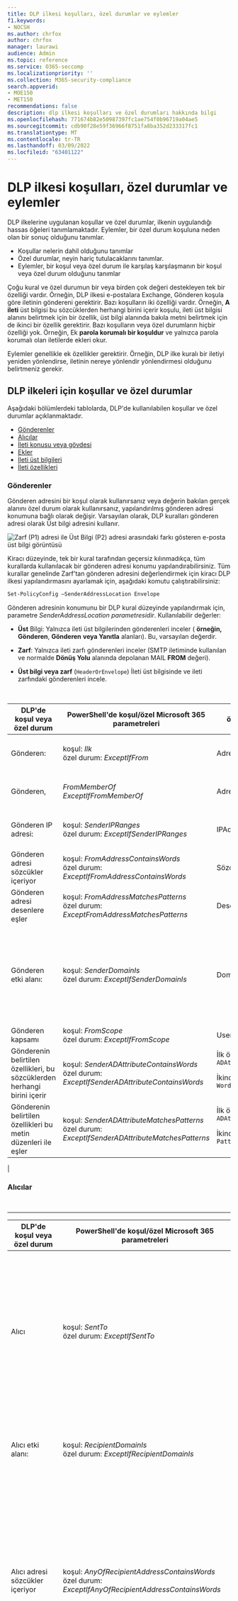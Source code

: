 ```yaml
---
title: DLP ilkesi koşulları, özel durumlar ve eylemler
f1.keywords:
- NOCSH
ms.author: chrfox
author: chrfox
manager: laurawi
audience: Admin
ms.topic: reference
ms.service: O365-seccomp
ms.localizationpriority: ''
ms.collection: M365-security-compliance
search.appverid:
- MOE150
- MET150
recommendations: false
description: dlp ilkesi koşulları ve özel durumları hakkında bilgi
ms.openlocfilehash: 771674b82e50987397fc1ae754f0b96719a04ae5
ms.sourcegitcommit: cdb90f28e59f36966f8751fa8ba352d233317fc1
ms.translationtype: MT
ms.contentlocale: tr-TR
ms.lasthandoff: 03/09/2022
ms.locfileid: "63401122"
---
```

# <a name="dlp-policy-conditions-exceptions-and-actions"></a>DLP ilkesi koşulları, özel durumlar ve eylemler

DLP ilkelerine uygulanan koşullar ve özel durumlar, ilkenin uygulandığı hassas öğeleri tanımlamaktadır. Eylemler, bir özel durum koşuluna neden olan bir sonuç olduğunu tanımlar.

- Koşullar nelerin dahil olduğunu tanımlar
- Özel durumlar, neyin hariç tutulacaklarını tanımlar.
- Eylemler, bir koşul veya özel durum ile karşılaş karşılaşmanın bir koşul veya özel durum olduğunu tanımlar

Çoğu kural ve özel durumun bir veya birden çok değeri destekleyen tek bir özelliği vardır. Örneğin, DLP ilkesi e-postalara Exchange, Gönderen koşula göre iletinin göndereni  gerektirir. Bazı koşulların iki özelliği vardır. Örneğin, **A ileti** üst bilgisi bu sözcüklerden herhangi birini içerir koşulu, ileti üst bilgisi alanını belirtmek için bir özellik, üst bilgi alanında bakıla metni belirtmek için de ikinci bir özellik gerektirir. Bazı koşulların veya özel durumların hiçbir özelliği yok. Örneğin, Ek **parola korumalı bir koşuldur** ve yalnızca parola korumalı olan iletilerde ekleri okur.

Eylemler genellikle ek özellikler gerektirir. Örneğin, DLP ilke kuralı bir iletiyi yeniden yönlendirse, iletinin nereye yönlendir yönlendirmesi olduğunu belirtmeniz gerekir.
<!-- Some actions have multiple properties that are available or required. For example, when the rule adds a header field to the message header, you need to specify both the name and value of the header. When the rule adds a disclaimer to messages, you need to specify the disclaimer text, but you can also specify where to insert the text, or what to do if the disclaimer can't be added to the message. Typically, you can configure multiple actions in a rule, but some actions are exclusive. For example, one rule can't reject and redirect the same message.-->

## <a name="conditions-and-exceptions-for-dlp-policies"></a>DLP ilkeleri için koşullar ve özel durumlar

Aşağıdaki bölümlerdeki tablolarda, DLP'de kullanılabilen koşullar ve özel durumlar açıklanmaktadır.

- [Gönderenler](#senders)
- [Alıcılar](#recipients)
- [İleti konusu veya gövdesi](#message-subject-or-body)
- [Ekler](#attachments)
- [İleti üst bilgileri](#message-headers)
- [İleti özellikleri](#message-properties)

### <a name="senders"></a>Gönderenler

Gönderen adresini bir koşul olarak kullanırsanız veya değerin bakılan gerçek alanını özel durum olarak kullanırsanız, yapılandırılmış gönderen adresi konumuna bağlı olarak değişir. Varsayılan olarak, DLP kuralları gönderen adresi olarak Üst bilgi adresini kullanır.

![Zarf (P1) adresi ile Üst Bilgi (P2) adresi arasındaki farkı gösteren e-posta üst bilgi görüntüsü](../media/dlp-conditions-exceptions-meetinginvite-callouts.png)

Kiracı düzeyinde, tek bir kural tarafından geçersiz kılınmadıkça, tüm kurallarda kullanılacak bir gönderen adresi konumu yapılandırabilirsiniz. Tüm kurallar genelinde Zarf'tan gönderen adresini değerlendirmek için kiracı DLP ilkesi yapılandırmasını ayarlamak için, aşağıdaki komutu çalıştırabilirsiniz:

```PowerShell
Set-PolicyConfig –SenderAddressLocation Envelope
```

Gönderen adresinin konumunu bir DLP kural düzeyinde yapılandırmak için, parametre _SenderAddressLocation parametresidir_. Kullanılabilir değerler:

- **Üst** Bilgi: Yalnızca ileti üst bilgilerinden gönderenleri inceler ( **örneğin, Gönderen**, **Gönderen** **veya Yanıtla** alanları). Bu, varsayılan değerdir.

- **Zarf**: Yalnızca ileti zarfı gönderenleri inceler (SMTP iletiminde kullanılan ve normalde **Dönüş Yolu** alanında depolanan MAIL **FROM** değeri).

- **Üst bilgi veya zarf** (`HeaderOrEnvelope`) İleti üst bilgisinde ve ileti zarfındaki gönderenleri incele.
<br>

|DLP'de koşul veya özel durum|PowerShell'de koşul/özel Microsoft 365 parametreleri|özellik türü|açıklama|
|---|---|---|---|
|Gönderen:|koşul: *Ilk* <br/> özel durum: *ExceptIfFrom*|Adresler|Belirtilen posta kutuları, posta kullanıcıları, posta kişileri veya kuruluş Microsoft 365 tarafından gönderilen iletiler.|
|Gönderen, |_FromMemberOf_ <br/> _ExceptIfFromMemberOf_|Adresler|Belirtilen dağıtım grubunun, posta etkin güvenlik grubunun veya grup grubunun bir üyesi tarafından Microsoft 365.|
|Gönderen IP adresi:|koşul: *SenderIPRanges*<br/> özel durum: *ExceptIfSenderIPRanges*|IPAddressRanges|Gönderenin IP adresi belirtilen IP adresiyle eş eşleşen veya belirtilen IP adresi aralığı içinde yer alan iletiler.|
|Gönderen adresi sözcükler içeriyor|koşul: *FromAddressContainsWords* <br/> özel durum: *ExceptIfFromAddressContainsWords*|Sözcükler|Gönderenin e-posta adresine belirtilen sözcükleri içeren iletiler.|
|Gönderen adresi desenlere eşler|koşul: *FromAddressMatchesPatterns* <br/> özel durum: *ExceptFromAddressMatchesPatterns*|Desenler|Gönderenin e-posta adresinin belirtilen normal ifadeler ile eşleşmesi için metin düzenleri içeren iletiler.|
|Gönderen etki alanı:|koşul: *SenderDomainIs* <br/> özel durum: *ExceptIfSenderDomainIs*|DomainName|Gönderenin e-posta adresinin etki alanının belirtilen değerle eş eş olduğu iletiler. Belirtilen etki alanını içeren gönderen etki alanlarını (örneğin, etki alanının herhangi bir alt etki alanını) bulmanız gerekirse, Gönderen adresi eşleşmeleri **(***FromAddressMatchesPatterns*) koşul işlevini kullanın ve '\.domaincom\.$' söz dizimi kullanarak etki alanını belirtin.|
|Gönderen kapsamı|koşul: *FromScope* <br/> özel durum: *ExceptIfFromScope*|UserScopeFrom|İç veya dış gönderenler tarafından gönderilen iletiler.|
|Gönderenin belirtilen özellikleri, bu sözcüklerden herhangi birini içerir|koşul: *SenderADAttributeContainsWords* <br/> özel durum: *ExceptIfSenderADAttributeContainsWords*|İlk özellik: `ADAttribute` <p> İkinci özellik: `Words`|Gönderenin belirtilen Active Directory özniteliğinin belirtilen sözcüklerden herhangi birini içerdiği iletiler.|
|Gönderenin belirtilen özellikleri bu metin düzenleri ile eşler|koşul: *SenderADAttributeMatchesPatterns* <br/> özel durum: *ExceptIfSenderADAttributeMatchesPatterns*|İlk özellik: `ADAttribute` <p> İkinci özellik: `Patterns`|Gönderenin belirtilen Active Directory özniteliğinde belirtilen normal ifadeler ile eşleşmeye sahip metin düzenleri içeren iletiler.|
|

### <a name="recipients"></a>Alıcılar

<br>

****

|DLP'de koşul veya özel durum|PowerShell'de koşul/özel Microsoft 365 parametreleri|özellik türü|açıklama|
|---|---|---|---|
|Alıcı|koşul: *SentTo* <br/> özel durum: *ExceptIfSentTo*|Adresler|Alıcılardan birinin belirtilen posta kutusu, posta kullanıcısı veya kuruluşta posta kişisi olduğu iletiler. Alıcılar iletinin İlk, **Bilgi** veya **Gizli** alanlarında olabilir.|
|Alıcı etki alanı:|koşul: *RecipientDomainIs* <br/> özel durum: *ExceptIfRecipientDomainIs*|DomainName|Alıcının e-posta adresinin etki alanının belirtilen değerle eş eş olduğu iletiler.|
|Alıcı adresi sözcükler içeriyor|koşul: *AnyOfRecipientAddressContainsWords* <br/> özel durum: *ExceptIfAnyOfRecipientAddressContainsWords*|Sözcükler|Alıcının e-posta adresine belirtilen sözcükleri içeren iletiler. <br/>**Not**: Bu koşul, alıcı ara sunucu adreslerine gönderilen iletileri dikkate alınmaz. Yalnızca alıcının birincil e-posta adresine gönderilen iletiyle eşler.|
|Alıcı adresi desenlere eşler|koşul: *AnyOfRecipientAddressMatchesPatterns* <br/> özel durum: *ExceptIfAnyOfRecipientAddressMatchesPatterns*|Desenler|Alıcının e-posta adresinin belirtilen normal ifadeleri ile eşleşmesi için metin düzenleri içeren iletiler. <br/> **Not**: Bu koşul, alıcı ara sunucu adreslerine gönderilen iletileri dikkate alınmaz. Yalnızca alıcının birincil e-posta adresine gönderilen iletiyle eşler.|
|Şu üyeye gönderildi:|koşul: *SentToMemberOf* <br/> özel durum: *ExceptIfSentToMemberOf*|Adresler|Belirtilen dağıtım grubunun, posta etkin güvenlik grubunun veya bir Grup grubunun üyesi olan alıcıları Microsoft 365 iletiler. Grup, iletinin **İlk**, **Bilgi** **veya Gizli** alanlarında olabilir.|
|Alıcının belirtilen özellikleri arasında bu sözcüklerden herhangi biri vardır |_RecipientADAttributeContainsWords_ <br/> _ExceptIfRecipientADAttributeContainsWords_|İlk özellik: `ADAttribute` <p> İkinci özellik: `Words`|Bir alıcının belirtilen Active Directory özniteliğinin belirtilen sözcüklerden herhangi birini içerdiği iletiler. <p> Ülke özniteliğinin **iki** harfli ülke kodu değerini gerektirdiğini unutmayın (örneğin, Almanya için DE).|
|Alıcının belirtilen özellikleri bu metin düzenleri ile eşler |_RecipientADAttributeMatchesPatterns_ <br/> _ExceptIfRecipientADAttributeMatchesPatterns_|İlk özellik: `ADAttribute` <p> İkinci özellik: `Patterns`|Bir alıcının belirtilen Active Directory özniteliğinde belirtilen normal ifadeler ile eşleşmeye sahip metin düzenleri içeren iletiler.|
|

### <a name="message-subject-or-body"></a>İleti konusu veya gövdesi

<br>

****

|DLP'de koşul veya özel durum|PowerShell'de koşul/özel Microsoft 365 parametreleri|özellik türü|açıklama|
|---|---|---|---|
|Konu sözcük veya tümcecik içeriyor|koşul: *SubjectContainsWords* <br/> özel durum: *ExceptIf SubjectContainsWords*|Sözcükler|Konu alanında belirtilen sözcüklerin yer alan iletiler.|
|Konu eşleşmeleri desenlerini|koşul: *SubjectMatchesPatterns* <br/> özel durum: *ExceptIf SubjectMatchesPatterns*|Desenler|Konu alanında belirtilen normal ifadeler ile eşleşmeye sahip metin düzenleri içeren iletiler.|
|İçerik içeriği|koşul: *ContentContainsSensitiveInformation* <br/> *exceptionIfContentContainsSensitiveInformation*|SensitiveInformationTypes|Veri kaybı önleme (DLP) ilkeleri tarafından tanımlandığı şekilde hassas bilgiler içeren iletiler veya belgeler.|
|Konu veya Gövde eşleşmeleri deseni|koşul: *SubjectOr BirAmatchesPatterns* <br/> özel durum: *ExceptIfSubjectOr BiramatchesPatterns*|Desenler|Konu alanı veya ileti gövdesinin belirtilen normal ifadeler ile eşleşmesi için metin düzenleri içeren iletiler.|
|Konu veya Gövde sözcük içeriyor|koşul: *SubjectOrWordsContainsWords* <br/> özel durum: *ExceptIfSubjectOrContainsWords*|Sözcükler|Konu alanında veya ileti gövdesinde belirtilen sözcüklerin yer alan iletiler|
|

### <a name="attachments"></a>Ekler

<br>

****

|DLP'de koşul veya özel durum|PowerShell'de koşul/özel Microsoft 365 parametreleri|özellik türü|açıklama|
|---|---|---|---|
|Ek parola korumalıdır|koşul: *DocumentIsPasswordProtected* <br/> özel durum: *ExceptIfDocumentIsPasswordProtected*|yok|Ekin parola korumalı olduğu (ve dolayısıyla taranamaz) iletiler. Parola algılama yalnızca Office, dosya .zip .7z dosyalarında çalışır.|
|Ekin dosya uzantısı|koşul: *ContentExtensionMatchesWords* <br/> özel durum: *ExceptIfContentExtensionMatchesWords*|Sözcükler|Ekin dosya uzantısının belirtilen sözcüklerden herhangi biri ile eş eşleşen iletiler.|
|E-posta eklerinin içeriği taranamadı|koşul: *DocumentIsUnsupported* <br/>özel durum: *ExceptIf DocumentIsUnsupported*|yok|Ekin yerel olarak tanınmıyor olduğu iletiler Exchange Online.|
|Herhangi bir e-posta ekin içeriğinin tarama işlemi tamamlanmadı|koşul: *ProcessingLimitExceeded* <br/> özel durum: *ExceptIfProcessingLimitExceeded*|yok|Kural altyapısının ekleri taramayı tamamlayamadım iletileri. İçeriğin tümüyle taranamadığında iletileri tanımlamak ve işlemede birlikte çalışacak kurallar oluşturmak için bu koşulu kullanabilirsiniz.|
|Belge adı sözcük içeriyor|koşul: *DocumentNameMatchesWords* <br/> özel durum: *ExceptIfDocumentNameMatchesWords*|Sözcükler|Ekin dosya adının belirtilen sözcüklerden herhangi biri ile eş eşleşen iletiler.|
|Belge adı desenlere eşler|koşul: *DocumentNameMatchesPatterns* <br/> özel durum: *ExceptIfDocumentNameMatchesPatterns*|Desenler|Bir ekin dosya adının belirtilen normal ifadeleri ile eşleşmesi için metin düzenleri içeren iletiler.|
|Belge özelliği şu şekildedir:|koşul: *ContentPropertyContainsWords* <br/> özel durum: *ExceptIfContentPropertyContainsWords*|Sözcükler|Ekin dosya uzantısının belirtilen sözcüklerden herhangi biri ile eş eşleşen iletiler veya belgeler.|
|Belge boyutu eşit veya büyüktür|koşul: *DocumentSizeOver* <br/> özel durum: *ExceptIfDocumentSizeOver*|Boyut|Herhangi bir ek belirtilen değerden büyük veya eşit olan iletiler.|
|Eklerin içeriğinde bu sözcüklerden herhangi biri yer|koşul: *DocumentContainsWords* <br/> özel durum: *ExceptIfDocumentContainsWords*|`Words`|Ekin belirtilen sözcükleri içerdiği iletiler.|
|Herhangi bir ek içeriği bu metin desenlerini eşler|koşul: *DocumentMatchesPatterns* <br/> özel durum: *ExceptIfDocumentMatchesPatterns*|`Patterns`|Bir ekin belirtilen normal ifadeleri ile eşleşmesi için metin düzenleri içeren iletiler.|
|

### <a name="message-headers"></a>İleti Üst Bilgileri

<br>

****

|DLP'de koşul veya özel durum|PowerShell'de koşul/özel Microsoft 365 parametreleri|özellik türü|açıklama|
|---|---|---|---|
|Üst bilgi sözcük veya tümcecik içeriyor|koşul: *HeaderContainsWords* <br/> özel durum: *ExceptIfHeaderContainsWords*|Karma Tablo|Belirtilen üst bilgi alanını içeren iletiler ve bu üst bilgi alanı değeri de belirtilen sözcükleri içerir.|
|Üst bilgi eşleşme düzenleri|koşul: *HeaderMatchesPatterns* <br/> özel durum: *ExceptIfHeaderMatchesPatterns*|Karma Tablo|Belirtilen üst bilgi alanını içeren iletiler ve bu üst bilgi alanı değeri de belirtilen normal ifadeleri içerir.|

### <a name="message-properties"></a>İleti özellikleri

<br>

****

|DLP'de koşul veya özel durum|PowerShell'de koşul/özel Microsoft 365 parametreleri|özellik türü|açıklama|
|---|---|---|---|
|Öneme sahip|koşul: *WithImportance* <br/> özel durum: *ExceptIfWithImportance*|Önem|Belirtilen önem düzeyiyle işaretlenmiş iletiler.|
|İçerik karakter kümesi sözcükler içeriyor|koşul: *ContentCharacterSetContainsWords* <br/> *ExceptIfContentCharacterSetContainsWords*|Karakter Kümeleri|Belirtilen karakter kümesi adlardan herhangi birini bulunduran iletiler.|
|Gönderen geçersiz k oldu mu|koşul: *HasSenderOverride* <br/> özel durum: *ExceptIfHasSenderOverride*|yok|Gönderenin veri kaybı önleme (DLP) politikasını geçersiz kılmayı seçtiği iletiler. DLP ilkeleri hakkında daha fazla bilgi için bkz [. Veri kaybını önleme hakkında bilgi](./dlp-learn-about-dlp.md)|
|İleti türü eşleşmeleri|koşul: *MessageTypeMatches* <br/> özel durum: *ExceptIfMessageTypeMatches*|MessageType|Belirtilen türde iletiler.|
|İleti boyutu, büyüktür veya eşittir|koşul: *MessageSizeOver* <br/> özel durum: *ExceptIfMessageSizeOver*|`Size`|Toplam boyutu (ileti artı ekleri) belirtilen değerden büyük veya buna eşit olan iletiler. **Not**: Posta kutularına ilişkin ileti boyutu sınırları, posta akışı kurallarında yer alan kurallardan önce değerlendirilir. Posta kutusu için fazla büyük olan bir ileti, bu koşula sahip bir kural ileti üzerinde eyleme geçemeden reddedilir.|
|

## <a name="actions-for-dlp-policies"></a>DLP ilkeleri için eylemler

Bu tabloda, DLP'de kullanılabilen eylemler açık bulunmaktadır.

<br>

****

|DLP'de eylem|Microsoft 365 PowerShell'de eylem parametreleri|özellik türü|açıklama|
|---|---|---|---|
|Üst bilgi ayarla|SetHeader|İlk özellik: *Üst Bilgi Adı* </br> İkinci özellik: *Üst Bilgi Değeri*|SetHeader parametresi, ileti üst bilgisinde üst bilgi alanı ve değer ekleyen veya değiştiren DLP kuralı için bir eylem belirtir. Bu parametre "HeaderName:HeaderValue" söz dizimi kullanılır. Virgülle ayrılmış birden çok üst bilgi adı ve değer çifti belirtebilirsiniz|
|Üst bilgi kaldır|RemoveHeader|İlk özellik: *MessageHeaderField*</br> İkinci özellik: *String*|RemoveHeader parametresi, DLP kuralı için bir eylem belirtir ve bu eylem ileti üst bilgilerinden üst bilgi alanını kaldırır. Bu parametre "Üst BilgiAdı" veya "ÜstbilgiAdı:ÜstbilgiDeğer" söz dizimi kullanılır. Virgülle ayrılmış birden çok üst bilgi adı, üst bilgi adı ve değer çifti belirtebilirsiniz|
|İletiyi belirli kullanıcılara yönlendirme|*RedirectMessageTo*|Adresler|İletiyi belirtilen alıcılara yeniden yönlendirer. İleti orijinal alıcılara teslim olmaz ve gönderene veya özgün alıcılara herhangi bir bildirim gönderilmez.|
|Onay için iletiyi gönderenin yöneticisine iletme|Orta|İlk özellik: *ModerateMessageByManager*</br> İkinci özellik: *Boole*|Moderate parametresi, e-posta iletisinizi moderatöre gönderen DLP kuralı için bir eylem belirtir. Bu parametre şu söz dizimi kullanır: @{ModerateMessageByManager = <$true \|$false>;|
|Onay için iletiyi belirli onaylayanlara iletme|Orta|İlk özellik: *ModerateMessageByUser*</br>İkinci özellik: *Adresler*|Moderate parametresi, e-posta iletisinizi moderatöre gönderen DLP kuralı için bir eylem belirtir. Bu parametre şu söz dizimlerini kullanır: @{ ModerateMessageByUser = @("emailaddress1","epostaadresi2",..."emailaddressN")}|
|Alıcı ekleme|AddRecipients|İlk özellik: *Alan*</br>İkinci özellik: *Adresler*|İletinin To/Bilgi/Gizli alanına bir veya daha fazla alıcı ekler. Bu parametre şu söz dizimlerini kullanır: @{<AddToRecipients \|CopyTo \|BlindCopyTo> = "emailaddress"}|
|Gönderenin yöneticisini alıcı olarak ekleme|AddRecipients|İlk özellik: *AddedManagerAction*</br>İkinci özellik: *Alan*|Gönderenin yöneticisini belirtilen alıcı türü (To, Bilgi, Gizli) olarak iletiye ekler veya gönderene ya da alıcıya bildirmeden iletiyi gönderenin yöneticisine yeniden yönlendirer. Bu eylem yalnızca gönderenin Manager özniteliği Active Directory'de tanımlandığı durumda çalışır. Bu parametre şu söz dizimi kullanır: @{AddManagerAsRecipientType = "<Bilgi \|\|Gizli>"}|
Konu için hazırlık|PrependSubject|Dize|Belirtilen metni iletinin Konu alanına ekler. Boşluk veya iki nokta üst üste (iki nokta üst üste) :) ifadesini özgün konu metninden ayırt etmek için, belirtilen metnin son karakteridir.</br>Aynı dizenin konu metni içeren iletilere (örneğin, yanıtlar) eklenmesini önlemek için, kurala "Konu sözcükler içerir" (ExceptIfSubjectContainsWords) özel durumu ekleyin.|
|HTML yasal uyarı uygulama|ApplyHtmlDisclaimer|Birinci özellik: *Metin*</br>İkinci özellik: *Konum*</br>Üçüncü özellik: *Geri dönüş eylemi*|İletinin gerekli bulunduğu konuma belirtilen HTML tekzlesini uygular.</br>Bu parametre şu söz dizimlerini kullanır: @{ Text = " " ; Konum = <Ekle \|Ekle>; FallbackAction = <Wrap Ignore \|Reject \|> }|
|Kullanıcı Office 365 İleti Şifrelemesi hakları korumasını kaldırma|RemoveRMSTemplate|yok|E-Office 365 uygulanan şifrelemeyi kaldırır|
|İletiyi barındırılan karantinaya teslim |_Karantina_|yok| Bu eylem şu anda genel **önizlemede.** Bu aşama sırasında, DLP ilkeleri tarafından karantinaya alınan e-postalar ilke türünü ExchangeTransportRule olarak gösterir.</br> İletiyi EOP'de karantinaya teslim ediyor. Daha fazla bilgi için bkz. [EOP'de e-posta iletileri karantinaya alınmış](/microsoft-365/security/office-365-security/quarantine-email-messages).|
|

<!--|Modify Subject|ModifySubject|PswsHashTable | Remove text from the subject line that matches a specific pattern and replace it with different text. See the example below. You can: </br>- **Replace** all matches in the subject with the replacement text </br>- **Append** to remove all matches in the subject and inserts the replacement text at the end of the subject. </br>- **Prepend** to remove all matches and inserts the replacement text at the beginning of the subject. See ModifySubject parameter in, /powershell/module/exchange/new-dlpcompliancerule|-->

